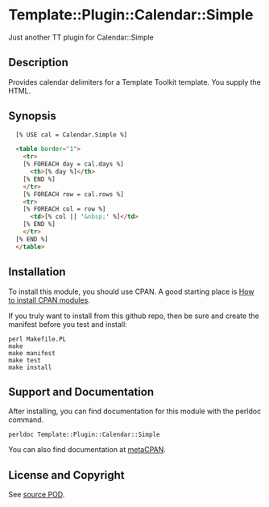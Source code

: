 Template::Plugin::Calendar::Simple
==================================
Just another TT plugin for Calendar::Simple

Description
-----------
Provides calendar delimiters for a Template Toolkit template. You supply the HTML.

Synopsis
--------
```html
  [% USE cal = Calendar.Simple %]

  <table border="1">
    <tr>
    [% FOREACH day = cal.days %]
      <th>[% day %]</th>
    [% END %]
    </tr>
    [% FOREACH row = cal.rows %]
    <tr>
    [% FOREACH col = row %]
      <td>[% col || '&nbsp;' %]</td>
    [% END %]
    </tr>
  [% END %]
  </table>
```

Installation
------------
To install this module, you should use CPAN. A good starting
place is [How to install CPAN modules](http://www.cpan.org/modules/INSTALL.html).

If you truly want to install from this github repo, then
be sure and create the manifest before you test and install:
```
perl Makefile.PL
make
make manifest
make test
make install
```

Support and Documentation
-------------------------
After installing, you can find documentation for this module with the
perldoc command.
```
perldoc Template::Plugin::Calendar::Simple
```
You can also find documentation at [metaCPAN](https://metacpan.org/pod/Template::Plugin::Calendar::Simple).

License and Copyright
---------------------
See [source POD](/lib/Template/Plugin/Calendar/Simple.pm).
